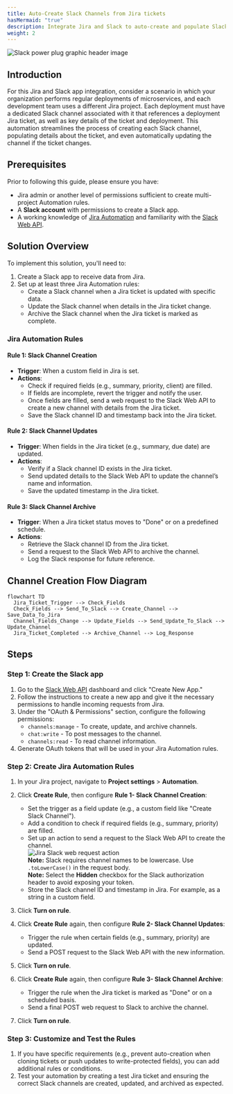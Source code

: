 ```yaml
---
title: Auto-Create Slack Channels from Jira tickets
hasMermaid: "true"
description: Integrate Jira and Slack to auto-create and populate Slack channels with data from Jira tickets. 
weight: 2
---
```


![Slack power plug graphic header image](/images/slack/hq720.jpg)

## Introduction
For this Jira and Slack app integration, consider a scenario in which your organization performs regular deployments of microservices, and each development team uses a different Jira project. Each deployment must have a dedicated Slack channel associated with it that references a deployment Jira ticket, as well as key details of the ticket and deployment. This automation streamlines the process of creating each Slack channel, populating details about the ticket, and even automatically updating the channel if the ticket changes.

## Prerequisites
Prior to following this guide, please ensure you have:
- Jira admin or another level of permissions sufficient to create multi-project Automation rules.
- A **Slack account** with permissions to create a Slack app.
- A working knowledge of [Jira Automation](https://support.atlassian.com/cloud-automation/docs/jira-cloud-automation/) and familiarity with the [Slack Web API](https://docs.slack.dev/apis/web-api/).

## Solution Overview
To implement this solution, you'll need to:
1. Create a Slack app to receive data from Jira.
2. Set up at least three Jira Automation rules:
   - Create a Slack channel when a Jira ticket is updated with specific data.
   - Update the Slack channel when details in the Jira ticket change.
   - Archive the Slack channel when the Jira ticket is marked as complete.

### Jira Automation Rules
#### Rule 1: Slack Channel Creation
- **Trigger**: When a custom field in Jira is set.
- **Actions**:
  - Check if required fields (e.g., summary, priority, client) are filled.
  - If fields are incomplete, revert the trigger and notify the user.
  - Once fields are filled, send a web request to the Slack Web API to create a new channel with details from the Jira ticket.
  - Save the Slack channel ID and timestamp back into the Jira ticket.

#### Rule 2: Slack Channel Updates
- **Trigger**: When fields in the Jira ticket (e.g., summary, due date) are updated.
- **Actions**:
  - Verify if a Slack channel ID exists in the Jira ticket.
  - Send updated details to the Slack Web API to update the channel’s name and information.
  - Save the updated timestamp in the Jira ticket.

#### Rule 3: Slack Channel Archive
- **Trigger**: When a Jira ticket status moves to "Done" or on a predefined schedule.
- **Actions**:
  - Retrieve the Slack channel ID from the Jira ticket.
  - Send a request to the Slack Web API to archive the channel.
  - Log the Slack response for future reference.

## Channel Creation Flow Diagram

```mermaid
flowchart TD
  Jira_Ticket_Trigger --> Check_Fields
  Check_Fields --> Send_To_Slack --> Create_Channel --> Save_Data_To_Jira
  Channel_Fields_Change --> Update_Fields --> Send_Update_To_Slack --> Update_Channel
  Jira_Ticket_Completed --> Archive_Channel --> Log_Response
```

## Steps

### Step 1: Create the Slack app
1. Go to the [Slack Web API](https://api.slack.com/apps) dashboard and click "Create New App."
2. Follow the instructions to create a new app and give it the necessary permissions to handle incoming requests from Jira.
3. Under the "OAuth & Permissions" section, configure the following permissions:
   - `channels:manage` - To create, update, and archive channels.
   - `chat:write` - To post messages to the channel.
   - `channels:read` - To read channel information.
4. Generate OAuth tokens that will be used in your Jira Automation rules.

### Step 2: Create Jira Automation Rules
1. In your Jira project, navigate to **Project settings** > **Automation**.
2. Click **Create Rule**, then configure **Rule 1- Slack Channel Creation**:
   - Set the trigger as a field update (e.g., a custom field like "Create Slack Channel").
   - Add a condition to check if required fields (e.g., summary, priority) are filled.
   - Set up an action to send a request to the Slack Web API to create the channel.<br>
   ![Jira Slack web request action](/images/slack/slack_webrequest.jpg)<br>
   **Note:** Slack requires channel names to be lowercase. Use `.toLowerCase()` in the request body.<br>
   **Note:** Select the **Hidden** checkbox for the Slack authorization header to avoid exposing your token.
   - Store the Slack channel ID and timestamp in Jira. For example, as a string in a custom field.
3. Click **Turn on rule**.
   
4. Click **Create Rule** again, then configure **Rule 2- Slack Channel Updates**:
   - Trigger the rule when certain fields (e.g., summary, priority) are updated.
   - Send a POST request to the Slack Web API with the new information.
5. Click **Turn on rule**.

6. Click **Create Rule** again, then configure **Rule 3- Slack Channel Archive**:
   - Trigger the rule when the Jira ticket is marked as "Done" or on a scheduled basis.
   - Send a final POST web request to Slack to archive the channel.
7. Click **Turn on rule**.

### Step 3: Customize and Test the Rules
1. If you have specific requirements (e.g., prevent auto-creation when cloning tickets or push updates to write-protected fields), you can add additional rules or conditions.
2. Test your automation by creating a test Jira ticket and ensuring the correct Slack channels are created, updated, and archived as expected.
